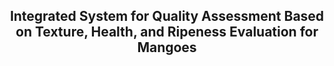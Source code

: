 <h2 align="center">Integrated System for Quality Assessment Based on Texture, Health, and Ripeness Evaluation for Mangoes</h2>

